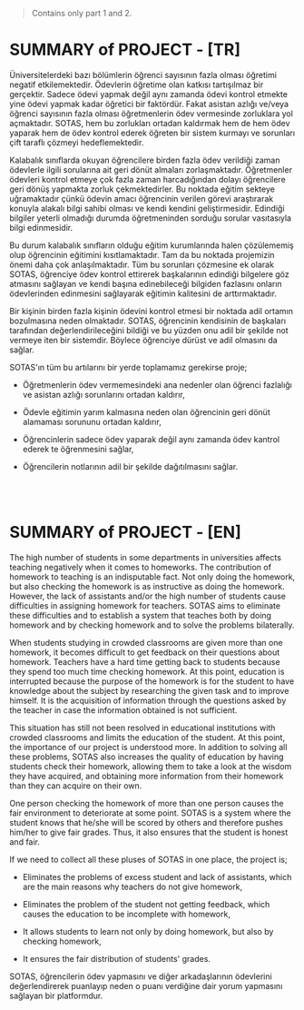 <!-- i. Amacı,
ii. Konunun kısa bir tanıtımı, neden bu konunun seçildiği ve özgün değeri,
iii. Kuramsal yaklaşım ve kullanılacak yöntemin ana hatları,
iv. Ulaşılmak istenen hedefler ve beklenen çıktıların bilimsel, teknolojik ve sosyo-ekonomik ne tür katkılarda bulunabileceği
hususlarında ayrı paragraflar halinde kısa ve net cümlelerle bilgi verici nitelikte olmalıdır. Anahtar Kelimeler ve İngilizce
karşılıkları (keywords) uluslararası literatüre uygun bir şekilde seçilerek özet sayfasının sonundaki ilgili bölümde ayrıca
belirtilmelidir. -->

> Contains only part 1 and 2.

# SUMMARY of PROJECT - [TR]

Üniversitelerdeki bazı bölümlerin öğrenci sayısının fazla olması öğretimi negatif etkilemektedir. Ödevlerin öğretime olan katkısı tartışılmaz bir gerçektir. Sadece ödevi yapmak değil aynı zamanda ödevi kontrol etmekte yine ödevi yapmak kadar öğretici bir faktördür. Fakat asistan azlığı ve/veya öğrenci sayısının fazla olması öğretmenlerin ödev vermesinde zorluklara yol açmaktadır. SOTAS, hem bu zorlukları ortadan kaldırmak hem de hem ödev yaparak hem de ödev kontrol ederek öğreten bir sistem kurmayı ve sorunları çift taraflı çözmeyi hedeflemektedir. 

Kalabalık sınıflarda okuyan öğrencilere birden fazla ödev verildiği zaman ödevlerle ilgili sorularına ait geri dönüt almaları zorlaşmaktadır. Öğretmenler ödevleri kontrol etmeye çok fazla zaman harcadığından dolayı öğrencilere geri dönüş yapmakta zorluk çekmektedirler. Bu noktada eğitim sekteye uğramaktadır çünkü ödevin amacı öğrencinin verilen görevi araştırarak konuyla alakalı bilgi sahibi olması ve kendi kendini geliştirmesidir. Edindiği bilgiler yeterli olmadığı durumda öğretmeninden sorduğu sorular vasıtasıyla bilgi edinmesidir. 

Bu durum kalabalık sınıfların olduğu eğitim kurumlarında halen çözülememiş olup öğrencinin eğitimini kısıtlamaktadır. Tam da bu noktada projemizin önemi daha çok anlaşılmaktadır. Tüm bu sorunları çözmesine ek olarak SOTAS, öğrenciye ödev kontrol ettirerek başkalarının edindiği bilgelere göz atmasını sağlayan ve kendi başına edinebileceği bilgiden fazlasını onların ödevlerinden edinmesini sağlayarak eğitimin kalitesini de arttırmaktadır.

Bir kişinin birden fazla kişinin ödevini kontrol etmesi bir noktada adil ortamın bozulmasına neden olmaktadır. SOTAS, öğrencinin kendisinin de başkaları tarafından değerlendirileceğini bildiği ve bu yüzden onu adil bir şekilde not vermeye iten bir sistemdir. Böylece öğrenciye dürüst ve adil olmasını da sağlar.

SOTAS'ın tüm bu artılarını bir yerde toplamamız gerekirse proje;

 - Öğretmenlerin ödev vermemesindeki ana nedenler olan öğrenci fazlalığı ve asistan azlığı sorunlarını ortadan kaldırır, 

 - Ödevle eğitimin yarım kalmasına neden olan öğrencinin geri dönüt alamaması sorununu ortadan kaldırır,

 - Öğrencinlerin sadece ödev yaparak değil aynı zamanda ödev kantrol ederek te öğrenmesini sağlar, 

 - Öğrencilerin notlarının adil bir şekilde dağıtılmasını sağlar.<br/><br/><br/><br/>


# SUMMARY of PROJECT - [EN]


The high number of students in some departments in universities affects teaching negatively when it comes to homeworks. The contribution of homework to teaching is an indisputable fact. Not only doing the homework, but also checking the homework is as instructive as doing the homework. However, the lack of assistants and/or the high number of students cause difficulties in assigning homework for teachers. SOTAS aims to eliminate these difficulties and to establish a system that teaches both by doing homework and by checking homework and to solve the problems bilaterally.

When students studying in crowded classrooms are given more than one homework, it becomes difficult to get feedback on their questions about homework. Teachers have a hard time getting back to students because they spend too much time checking homework. At this point, education is interrupted because the purpose of the homework is for the student to have knowledge about the subject by researching the given task and to improve himself. It is the acquisition of information through the questions asked by the teacher in case the information obtained is not sufficient.

This situation has still not been resolved in educational institutions with crowded classrooms and limits the education of the student. At this point, the importance of our project is understood more. In addition to solving all these problems, SOTAS also increases the quality of education by having students check their homework, allowing them to take a look at the wisdom they have acquired, and obtaining more information from their homework than they can acquire on their own.

One person checking the homework of more than one person causes the fair environment to deteriorate at some point. SOTAS is a system where the student knows that he/she will be scored by others and therefore pushes him/her to give fair grades. Thus, it also ensures that the student is honest and fair.

If we need to collect all these pluses of SOTAS in one place, the project is;

 - Eliminates the problems of excess student and lack of assistants, which are the main reasons why teachers do not give homework,

 - Eliminates the problem of the student not getting feedback, which causes the education to be incomplete with homework,

 - It allows students to learn not only by doing homework, but also by checking homework,

 - It ensures the fair distribution of students' grades.





SOTAS, öğrencilerin ödev yapmasını ve diğer arkadaşlarının ödevlerini değerlendirerek puanlayıp neden o puanı verdiğine dair yorum yapmasını sağlayan bir platformdur.